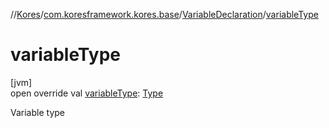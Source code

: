 //[Kores](../../../index.md)/[com.koresframework.kores.base](../index.md)/[VariableDeclaration](index.md)/[variableType](variable-type.md)

# variableType

[jvm]\
open override val [variableType](variable-type.md): [Type](https://docs.oracle.com/javase/8/docs/api/java/lang/reflect/Type.html)

Variable type
